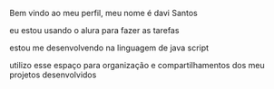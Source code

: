Bem vindo ao meu perfil, meu nome é davi Santos 

eu estou usando o alura para fazer as tarefas 

estou me desenvolvendo na linguagem de java script 

utilizo esse espaço para organização e compartilhamentos dos meu projetos desenvolvidos 
